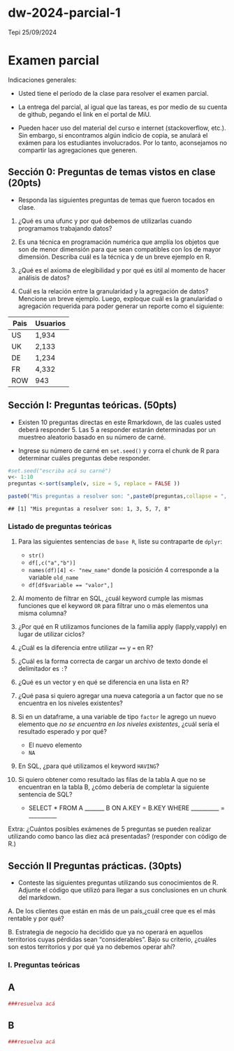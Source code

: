 dw-2024-parcial-1
================
Tepi
25/09/2024

# Examen parcial

Indicaciones generales:

- Usted tiene el período de la clase para resolver el examen parcial.

- La entrega del parcial, al igual que las tareas, es por medio de su
  cuenta de github, pegando el link en el portal de MiU.

- Pueden hacer uso del material del curso e internet (stackoverflow,
  etc.). Sin embargo, si encontramos algún indicio de copia, se anulará
  el exámen para los estudiantes involucrados. Por lo tanto, aconsejamos
  no compartir las agregaciones que generen.

## Sección 0: Preguntas de temas vistos en clase (20pts)

- Responda las siguientes preguntas de temas que fueron tocados en
  clase.

1.  ¿Qué es una ufunc y por qué debemos de utilizarlas cuando
    programamos trabajando datos?

2.  Es una técnica en programación numérica que amplía los objetos que
    son de menor dimensión para que sean compatibles con los de mayor
    dimensión. Describa cuál es la técnica y de un breve ejemplo en R.

3.  ¿Qué es el axioma de elegibilidad y por qué es útil al momento de
    hacer análisis de datos?

4.  Cuál es la relación entre la granularidad y la agregación de datos?
    Mencione un breve ejemplo. Luego, exploque cuál es la granularidad o
    agregación requerida para poder generar un reporte como el
    siguiente:

| Pais | Usuarios |
|------|----------|
| US   | 1,934    |
| UK   | 2,133    |
| DE   | 1,234    |
| FR   | 4,332    |
| ROW  | 943      |

## Sección I: Preguntas teóricas. (50pts)

- Existen 10 preguntas directas en este Rmarkdown, de las cuales usted
  deberá responder 5. Las 5 a responder estarán determinadas por un
  muestreo aleatorio basado en su número de carné.

- Ingrese su número de carné en `set.seed()` y corra el chunk de R para
  determinar cuáles preguntas debe responder.

``` r
#set.seed("escriba acá su carné") 
v<- 1:10
preguntas <-sort(sample(v, size = 5, replace = FALSE ))

paste0("Mis preguntas a resolver son: ",paste0(preguntas,collapse = ", "))
```

    ## [1] "Mis preguntas a resolver son: 1, 3, 5, 7, 8"

### Listado de preguntas teóricas

1.  Para las siguientes sentencias de `base R`, liste su contraparte de
    `dplyr`:

    - `str()`
    - `df[,c("a","b")]`
    - `names(df)[4] <- "new_name"` donde la posición 4 corresponde a la
      variable `old_name`
    - `df[df$variable == "valor",]`

2.  Al momento de filtrar en SQL, ¿cuál keyword cumple las mismas
    funciones que el keyword `OR` para filtrar uno o más elementos una
    misma columna?

3.  ¿Por qué en R utilizamos funciones de la familia apply
    (lapply,vapply) en lugar de utilizar ciclos?

4.  ¿Cuál es la diferencia entre utilizar `==` y `=` en R?

5.  ¿Cuál es la forma correcta de cargar un archivo de texto donde el
    delimitador es `:`?

6.  ¿Qué es un vector y en qué se diferencia en una lista en R?

7.  ¿Qué pasa si quiero agregar una nueva categoría a un factor que no
    se encuentra en los niveles existentes?

8.  Si en un dataframe, a una variable de tipo `factor` le agrego un
    nuevo elemento que *no se encuentra en los niveles existentes*,
    ¿cuál sería el resultado esperado y por qué?

    - El nuevo elemento
    - `NA`

9.  En SQL, ¿para qué utilizamos el keyword `HAVING`?

10. Si quiero obtener como resultado las filas de la tabla A que no se
    encuentran en la tabla B, ¿cómo debería de completar la siguiente
    sentencia de SQL?

    - SELECT \* FROM A \_\_\_\_\_\_\_ B ON A.KEY = B.KEY WHERE
      \_\_\_\_\_\_\_\_\_\_ = \_\_\_\_\_\_\_\_\_\_

Extra: ¿Cuántos posibles exámenes de 5 preguntas se pueden realizar
utilizando como banco las diez acá presentadas? (responder con código de
R.)

## Sección II Preguntas prácticas. (30pts)

- Conteste las siguientes preguntas utilizando sus conocimientos de R.
  Adjunte el código que utilizó para llegar a sus conclusiones en un
  chunk del markdown.

A. De los clientes que están en más de un país,¿cuál cree que es el más
rentable y por qué?

B. Estrategia de negocio ha decidido que ya no operará en aquellos
territorios cuyas pérdidas sean “considerables”. Bajo su criterio,
¿cuáles son estos territorios y por qué ya no debemos operar ahí?

### I. Preguntas teóricas

## A

``` r
###resuelva acá
```

## B

``` r
###resuelva acá
```
